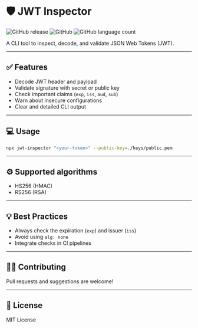 # 🛡️ JWT Inspector

![GitHub release](https://img.shields.io/github/v/release/felipewatter/jwt-inspector)
![GitHub](https://img.shields.io/github/license/felipewatter/jwt-inspector)
![GitHub language count](https://img.shields.io/github/languages/count/felipewatter/jwt-inspector)

A CLI tool to inspect, decode, and validate JSON Web Tokens (JWT).

---

## ✅ Features

- Decode JWT header and payload
- Validate signature with secret or public key
- Check important claims (`exp`, `iss`, `aud`, `sub`)
- Warn about insecure configurations
- Clear and detailed CLI output

---

## 💻 Usage

```bash
npx jwt-inspector "<your-token>" --public-key=./keys/public.pem
```

---

## ⚙️ Supported algorithms

- HS256 (HMAC)
- RS256 (RSA)

---

## 💡 Best Practices

- Always check the expiration (`exp`) and issuer (`iss`)
- Avoid using `alg: none`
- Integrate checks in CI pipelines

---

## 🧑‍💻 Contributing

Pull requests and suggestions are welcome!

---

## 📄 License

MIT License